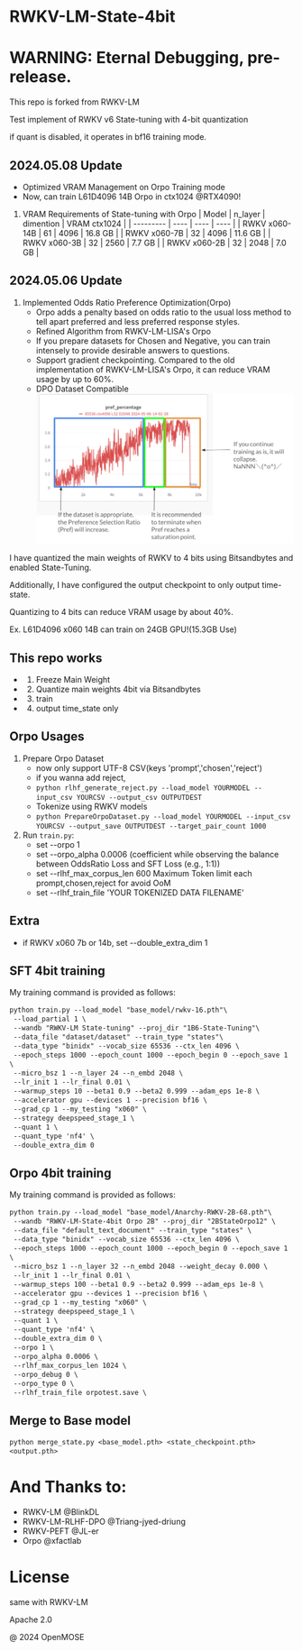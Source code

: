 # RWKV-LM-State-4bit

# WARNING: Eternal Debugging, pre-release.
This repo is forked from RWKV-LM

Test implement of RWKV v6 State-tuning with 4-bit quantization

if quant is disabled, it operates in bf16 training mode.
## 2024.05.08 Update
   - Optimized VRAM Management on Orpo Training mode
   - Now, can train L61D4096 14B Orpo in ctx1024 @RTX4090! 
1. VRAM Requirements of State-tuning with Orpo
|   Model         | n_layer | dimention  | VRAM ctx1024 |
| --------- | ---- | ---- | ---- |
| RWKV x060-14B | 61 | 4096 | 16.8 GB |
| RWKV x060-7B  | 32 | 4096 | 11.6 GB |
| RWKV x060-3B  | 32 | 2560 | 7.7 GB  |
| RWKV x060-2B  | 32 | 2048 | 7.0 GB  |
## 2024.05.06 Update
1. Implemented Odds Ratio Preference Optimization(Orpo)
   - Orpo adds a penalty based on odds ratio to the usual loss method to tell apart preferred and less preferred response styles.
   - Refined Algorithm from RWKV-LM-LISA's Orpo
   - If you prepare datasets for Chosen and Negative, you can train intensely to provide desirable answers to questions.
   - Support gradient checkpointing. Compared to the old implementation of RWKV-LM-LISA's Orpo, it can reduce VRAM usage by up to 60%.
   - DPO Dataset Compatible
![orpotype1loss](orpo.png)

I have quantized the main weights of RWKV to 4 bits using Bitsandbytes and enabled State-Tuning. 

Additionally, I have configured the output checkpoint to only output time-state.

Quantizing to 4 bits can reduce VRAM usage by about 40%.

Ex. L61D4096 x060 14B can train on 24GB GPU!(15.3GB Use)

## This repo works
   - 1. Freeze Main Weight
   - 2. Quantize main weights 4bit via Bitsandbytes
   - 3. train
   - 4. output time_state only
   
## Orpo Usages
1. Prepare Orpo Dataset
   - now only support UTF-8 CSV(keys 'prompt','chosen','reject')
   - if you wanna add reject, 
   - ```python rlhf_generate_reject.py --load_model YOURMODEL --input_csv YOURCSV --output_csv OUTPUTDEST ```
   - Tokenize using RWKV models
   - ```python PrepareOrpoDataset.py --load_model YOURMODEL --input_csv YOURCSV --output_save OUTPUTDEST --target_pair_count 1000 ```
2. Run `train.py`:
   - set --orpo 1 
   - set --orpo_alpha 0.0006 (coefficient while observing the balance between OddsRatio Loss and SFT Loss (e.g., 1:1))
   - set --rlhf_max_corpus_len 600 Maximum Token limit each prompt,chosen,reject for avoid OoM
   - set --rlhf_train_file 'YOUR TOKENIZED DATA FILENAME'
   
## Extra
   - if RWKV x060 7b or 14b, set --double_extra_dim 1


## SFT 4bit training
My training command is provided as follows:
```
python train.py --load_model "base_model/rwkv-16.pth"\
 --load_partial 1 \
 --wandb "RWKV-LM State-tuning" --proj_dir "1B6-State-Tuning"\
 --data_file "dataset/dataset" --train_type "states"\
 --data_type "binidx" --vocab_size 65536 --ctx_len 4096 \
 --epoch_steps 1000 --epoch_count 1000 --epoch_begin 0 --epoch_save 1 \
 --micro_bsz 1 --n_layer 24 --n_embd 2048 \
 --lr_init 1 --lr_final 0.01 \
 --warmup_steps 10 --beta1 0.9 --beta2 0.999 --adam_eps 1e-8 \
 --accelerator gpu --devices 1 --precision bf16 \
 --grad_cp 1 --my_testing "x060" \
 --strategy deepspeed_stage_1 \
 --quant 1 \
 --quant_type 'nf4' \
 --double_extra_dim 0
```


## Orpo 4bit training
My training command is provided as follows:
```
python train.py --load_model "base_model/Anarchy-RWKV-2B-68.pth"\
 --wandb "RWKV-LM-State-4bit Orpo 2B" --proj_dir "2BStateOrpo12" \
 --data_file "default_text_document" --train_type "states" \
 --data_type "binidx" --vocab_size 65536 --ctx_len 4096 \
 --epoch_steps 1000 --epoch_count 1000 --epoch_begin 0 --epoch_save 1 \
 --micro_bsz 1 --n_layer 32 --n_embd 2048 --weight_decay 0.000 \
 --lr_init 1 --lr_final 0.01 \
 --warmup_steps 100 --beta1 0.9 --beta2 0.999 --adam_eps 1e-8 \
 --accelerator gpu --devices 1 --precision bf16 \
 --grad_cp 1 --my_testing "x060" \
 --strategy deepspeed_stage_1 \
 --quant 1 \
 --quant_type 'nf4' \
 --double_extra_dim 0 \
 --orpo 1 \
 --orpo_alpha 0.0006 \
 --rlhf_max_corpus_len 1024 \
 --orpo_debug 0 \
 --orpo_type 0 \
 --rlhf_train_file orpotest.save \
```
## Merge to Base model
```
python merge_state.py <base_model.pth> <state_checkpoint.pth> <output.pth>
```


# And Thanks to:
   - RWKV-LM @BlinkDL
   - RWKV-LM-RLHF-DPO @Triang-jyed-driung
   - RWKV-PEFT @JL-er
   - Orpo @xfactlab




# License
same with RWKV-LM

Apache 2.0


@ 2024 OpenMOSE
